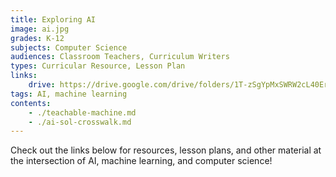 ```yaml
---
title: Exploring AI
image: ai.jpg
grades: K-12
subjects: Computer Science
audiences: Classroom Teachers, Curriculum Writers
types: Curricular Resource, Lesson Plan
links:
    drive: https://drive.google.com/drive/folders/1T-zSgYpMxSWRW2cL40ErU9RpU8GctSi7
tags: AI, machine learning
contents:
    - ./teachable-machine.md
    - ./ai-sol-crosswalk.md
---
```


Check out the links below for resources, lesson plans, and other material at the intersection of AI, machine learning, and computer science!